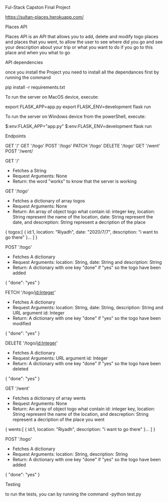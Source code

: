 Ful-Stack Capston Final Project

https://sultan-places.herokuapp.com/


Places API

Places API is an API that allows you to add, delete and modify togo places and places that you went, to allow the user to see where did you go and see your description about your trip or what you want to do if you go to this place and when you what to go

API dependencies

once you install the Project you need to install all the dependances first by running the command

pip install -r requirements.txt

To run the server on MacOS device, execute:

export FLASK_APP=app.py
export FLASK_ENV=development
flask run

To run the server on Windows device from the powerShell, execute:

$:env:FLASK_APP="app.py"
$:env:FLASK_ENV=development
flask run

Endpoints

GET '/'
GET '/togo'
POST '/togo'
PATCH '/togo'
DELETE '/togo'
GET '/went'
POST '/went/

GET '/'
- Fetches a String
- Request Arguments: None
- Return: the word "works" to know that the server is working

GET '/togo'
- Fetches a dictionary of array togos
- Request Arguments: None
- Return: An array of object togo what contain id: integer key, location: String represent the name of the location, date: String represent the date, and descreption: String represent a decription of the place

{
    togos:[
        {
            id:1,
            location: "Riyadh",
            date: "2020/7/7",
            description: "i want to go there"
        }...
    ]
}

POST '/togo'
- Fetches A dictionary
- Request Arguments: location: String, date: String and description: String
- Return: A dictionary with one key "done" if "yes" so the togo have been added

{
    "done": "yes"
}

FETCH '/togo/<id:Integer>'
- Fetches A dictionary
- Request Arguments: location: String, date: String, description: String and URL 
  argument id: Integer
- Return: A dictionary with one key "done" if "yes" so the togo have been modified

{
    "done": "yes"
}

DELETE '/togo/<id:Integer>'
- Fetches A dictionary
- Request Arguments: URL argument id: Integer
- Return: A dictionary with one key "done" if "yes" so the togo have been deleted

{
    "done": "yes"
}


GET '/went'
- Fetches a dictionary of array wents
- Request Arguments: None
- Return: An array of object togo what contain id: integer key, location: String represent the name of the location, and descreption: String represent a decription of the place you went

{
    wents:[
        {
            id:1,
            location: "Riyadh",
            description: "i want to go there"
        }...
    ]
}

POST '/togo'
- Fetches A dictionary
- Request Arguments: location: String, description: String
- Return: A dictionary with one key "done" if "yes" so the togo have been added

{
    "done": "yes"
}

Testing 

to run the tests, you can by running the command
-python test.py